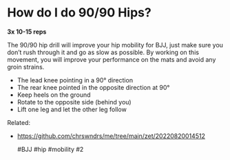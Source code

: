 # How do I do 90/90 Hips?

**3x 10-15 reps**

The 90/90 hip drill will improve your hip mobility for BJJ, just make sure you don’t 
rush through it and go as slow as possible. By working on this movement, you will improve
your performance on the mats and avoid any groin strains.

- The lead knee pointing in a 90° direction
- The rear knee pointed in the opposite direction at 90°
- Keep heels on the ground
- Rotate to the opposite side (behind you)
- Lift one leg and let the other leg follow

Related: 
 - https://github.com/chrswndrs/me/tree/main/zet/20220820014512

    #BJJ #hip #mobility #2
